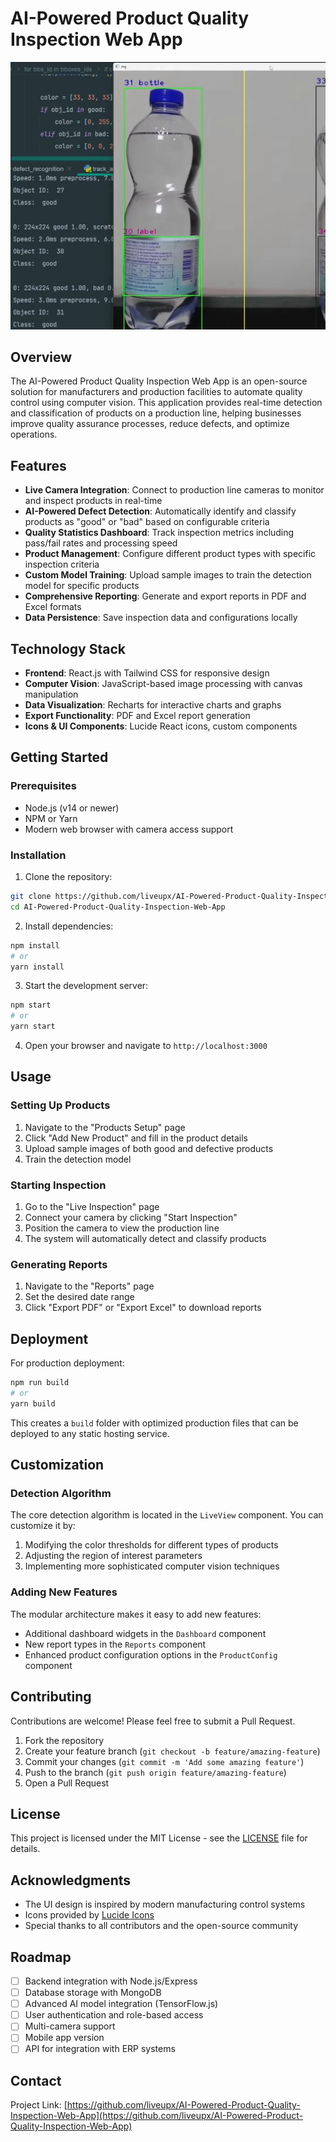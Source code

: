 # AI-Powered Product Quality Inspection Web App

![Product Quality Inspection Preview](preview.webp)

## Overview

The AI-Powered Product Quality Inspection Web App is an open-source solution for manufacturers and production facilities to automate quality control using computer vision. This application provides real-time detection and classification of products on a production line, helping businesses improve quality assurance processes, reduce defects, and optimize operations.

## Features

- **Live Camera Integration**: Connect to production line cameras to monitor and inspect products in real-time
- **AI-Powered Defect Detection**: Automatically identify and classify products as "good" or "bad" based on configurable criteria
- **Quality Statistics Dashboard**: Track inspection metrics including pass/fail rates and processing speed
- **Product Management**: Configure different product types with specific inspection criteria
- **Custom Model Training**: Upload sample images to train the detection model for specific products
- **Comprehensive Reporting**: Generate and export reports in PDF and Excel formats
- **Data Persistence**: Save inspection data and configurations locally

## Technology Stack

- **Frontend**: React.js with Tailwind CSS for responsive design
- **Computer Vision**: JavaScript-based image processing with canvas manipulation
- **Data Visualization**: Recharts for interactive charts and graphs
- **Export Functionality**: PDF and Excel report generation
- **Icons & UI Components**: Lucide React icons, custom components

## Getting Started

### Prerequisites

- Node.js (v14 or newer)
- NPM or Yarn
- Modern web browser with camera access support

### Installation

1. Clone the repository:
```bash
git clone https://github.com/liveupx/AI-Powered-Product-Quality-Inspection-Web-App.git
cd AI-Powered-Product-Quality-Inspection-Web-App
```

2. Install dependencies:
```bash
npm install
# or
yarn install
```

3. Start the development server:
```bash
npm start
# or
yarn start
```

4. Open your browser and navigate to `http://localhost:3000`

## Usage

### Setting Up Products

1. Navigate to the "Products Setup" page
2. Click "Add New Product" and fill in the product details
3. Upload sample images of both good and defective products
4. Train the detection model

### Starting Inspection

1. Go to the "Live Inspection" page
2. Connect your camera by clicking "Start Inspection"
3. Position the camera to view the production line
4. The system will automatically detect and classify products

### Generating Reports

1. Navigate to the "Reports" page
2. Set the desired date range
3. Click "Export PDF" or "Export Excel" to download reports

## Deployment

For production deployment:

```bash
npm run build
# or
yarn build
```

This creates a `build` folder with optimized production files that can be deployed to any static hosting service.

## Customization

### Detection Algorithm

The core detection algorithm is located in the `LiveView` component. You can customize it by:

1. Modifying the color thresholds for different types of products
2. Adjusting the region of interest parameters
3. Implementing more sophisticated computer vision techniques

### Adding New Features

The modular architecture makes it easy to add new features:

- Additional dashboard widgets in the `Dashboard` component
- New report types in the `Reports` component
- Enhanced product configuration options in the `ProductConfig` component

## Contributing

Contributions are welcome! Please feel free to submit a Pull Request.

1. Fork the repository
2. Create your feature branch (`git checkout -b feature/amazing-feature`)
3. Commit your changes (`git commit -m 'Add some amazing feature'`)
4. Push to the branch (`git push origin feature/amazing-feature`)
5. Open a Pull Request

## License

This project is licensed under the MIT License - see the [LICENSE](LICENSE) file for details.

## Acknowledgments

- The UI design is inspired by modern manufacturing control systems
- Icons provided by [Lucide Icons](https://lucide.dev/)
- Special thanks to all contributors and the open-source community

## Roadmap

- [ ] Backend integration with Node.js/Express
- [ ] Database storage with MongoDB
- [ ] Advanced AI model integration (TensorFlow.js)
- [ ] User authentication and role-based access
- [ ] Multi-camera support
- [ ] Mobile app version
- [ ] API for integration with ERP systems

## Contact

Project Link: [https://github.com/liveupx/AI-Powered-Product-Quality-Inspection-Web-App](https://github.com/liveupx/AI-Powered-Product-Quality-Inspection-Web-App)
